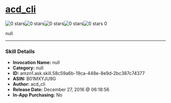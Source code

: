 # [acd_cli](http://alexa.amazon.com/#skills/amzn1.ask.skill.58c59a6b-19ca-448e-8e9d-2bc387c74377)
![0 stars](../../images/ic_star_border_black_18dp_1x.png)![0 stars](../../images/ic_star_border_black_18dp_1x.png)![0 stars](../../images/ic_star_border_black_18dp_1x.png)![0 stars](../../images/ic_star_border_black_18dp_1x.png)![0 stars](../../images/ic_star_border_black_18dp_1x.png) 0

null

***

### Skill Details

* **Invocation Name:** null
* **Category:** null
* **ID:** amzn1.ask.skill.58c59a6b-19ca-448e-8e9d-2bc387c74377
* **ASIN:** B01MXYJU9G
* **Author:** acd_cli
* **Release Date:** December 27, 2016 @ 06:18:56
* **In-App Purchasing:** No

